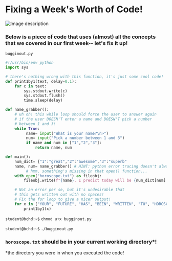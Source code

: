 # Fixing a Week's Worth of Code!

![Image description](https://c.tenor.com/jhsh9h45xYAAAAAM/fix-bug-when-i-try-to-fix-a-bug.gif)

### Below is a piece of code that uses (almost) all the concepts that we covered in our first week-- let's fix it up!

`bugginout.py`

```python
#!/usr/bin/env python
import sys

# there's nothing wrong with this function, it's just some cool code!
def print1by1(text, delay=0.1):
    for c in text:
        sys.stdout.write(c)
        sys.stdout.flush()
        time.sleep(delay)

def name_grabber():
    # uh oh! this while loop should force the user to answer again
    # if the user DOESN'T enter a name and DOESN'T pick a number
    # between 1 and 3!
    while True:
         name= input("What is your name?\n>")
         num= input("Pick a number between 1 and 3")
         if name and num in ["1","2","3"]:
             return name, num

def main():
    num_dict= {"1":"great","2":"awesome","3":"superb"
    name, num= name_grabber() # HINT: python error tracing doesn't always get the line number correct!
         # hmm, something's missing in that open() function...
    with open("horoscope.txt") as fileobj:
        fileobj.write(f"{name}, I predict today will be {num_dict[num].upper()}!")

    # Not an error per se, but it's undesirable that
    # this gets written out with no spaces!
    # Fix the for loop to give a nicer output!
    for x in ["YOUR", "FUTURE", "HAS", "BEEN", "WRITTEN", "TO", "HOROSCOPE.TXT..."]:
        print1by1(x)
```

`student@bchd:~$` `chmod u+x bugginout.py`

`student@bchd:~$` `./bugginout.py`

### `horoscope.txt` should be in your current working directory*!

*the directory you were in when you executed the code!
